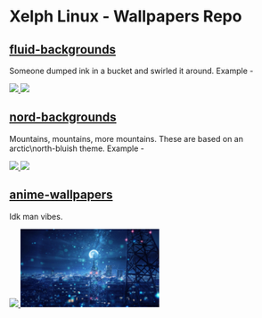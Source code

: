 # Xelph Linux - Wallpapers Repo

## [fluid-backgrounds](.\usr\share\backgrounds\fluid-backgrounds) 

Someone dumped ink in a bucket and swirled it around. Example -

<p align="left">
  <a href="https:\\abhigyantrips.is-a.dev\">
    <img width="49.5%" src="usr\share\backgrounds\fluid-backgrounds\16.jpg" />
    <img width="49.5%" src="usr\share\backgrounds\fluid-backgrounds\17.jpg" />
  </a>
</p>

## [nord-backgrounds](.\usr\share\backgrounds\nord-backgrounds)

Mountains, mountains, more mountains. These are based on an arctic\north-bluish theme. Example - 

<p align="left">
  <a href="https:\\abhigyantrips.is-a.dev\">
  <img width="49.5%" src="usr\share\backgrounds\mountain-backgrounds\08.jpg" />
    <img width="49.5%" src="usr\share\backgrounds\mountain-backgrounds\25.jpg" />
  </a>
</p>

## [anime-wallpapers](usr\share\backgrounds\anime-wallpapers)

Idk man vibes.

<p align="left">
  <a href="https:\\abhigyantrips.is-a.dev\">
  <img width="49.5%" src="usr\share\backgrounds\anime-wallpapers\05.jpg" />
    <img width="49.5%" src="usr\share\backgrounds\anime-wallpapers\03.jpg" />
  </a>
</p>